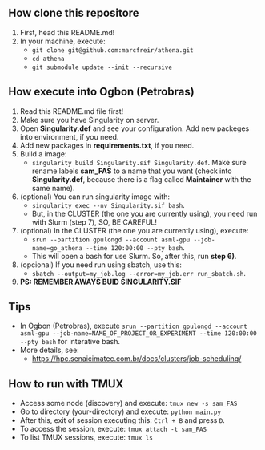 ## How clone this repositore
1) First, head this README.md!
2) In your machine, execute:
    - ``` git clone git@github.com:marcfreir/athena.git ```
    - ``` cd athena ```
    - ``` git submodule update --init --recursive ```

## How execute into Ogbon (Petrobras)
1) Read this README.md file first!
2) Make sure you have Singularity on server.
3) Open **Singularity.def** and see your configuration. Add new packeges into environment, if you need.
4) Add new packages in **requirements.txt**, if you need.
5) Build a image: 
    - ``` singularity build Singularity.sif Singularity.def ```. 
    Make sure rename labels **sam_FAS** to a name that you want (check into **Singularity.def**, because there is a flag called **Maintainer** with the same name).
6) (optional) You can run singularity image with: 
    - ``` singularity exec --nv Singularity.sif bash ```. 
    - But, in the CLUSTER (the one you are currently using), you need run with Slurm (step 7), SO, BE CAREFUL!
7) (optional) In the CLUSTER (the one you are currently using), execute:
    - ``` srun --partition gpulongd --account asml-gpu --job-name=go_athena --time 120:00:00 --pty bash ```. 
    - This will open a bash for use Slurm. So, after this, run **step 6)**.
8) (opcional) If you need run using sbatch, use this: 
    - ``` sbatch --output=my_job.log --error=my_job.err run_sbatch.sh ```.
9) **PS: REMEMBER AWAYS BUID SINGULARITY.SIF**

## Tips
- In Ogbon (Petrobras), execute ``` srun --partition gpulongd --account asml-gpu --job-name=NAME_OF_PROJECT_OR_EXPERIMENT --time 120:00:00 --pty bash ``` for interative bash.
- More details, see:
    - https://hpc.senaicimatec.com.br/docs/clusters/job-scheduling/

## How to run with TMUX
- Access some node (discovery) and execute: ``` tmux new -s sam_FAS ```
- Go to directory (your-directory) and execute: ``` python main.py ```
- After this, exit of session executing this: ``` Ctrl + B ``` and press ``` D ```.
- To access the session, execute: ``` tmux attach -t sam_FAS ```
- To list TMUX sessions, execute: ``` tmux ls ```
